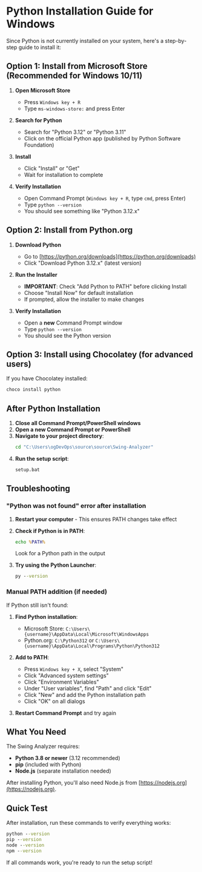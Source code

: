 # Python Installation Guide for Windows

Since Python is not currently installed on your system, here's a step-by-step guide to install it:

## Option 1: Install from Microsoft Store (Recommended for Windows 10/11)

1. **Open Microsoft Store**
   - Press `Windows key + R`
   - Type `ms-windows-store:` and press Enter

2. **Search for Python**
   - Search for "Python 3.12" or "Python 3.11"
   - Click on the official Python app (published by Python Software Foundation)

3. **Install**
   - Click "Install" or "Get"
   - Wait for installation to complete

4. **Verify Installation**
   - Open Command Prompt (`Windows key + R`, type `cmd`, press Enter)
   - Type `python --version`
   - You should see something like "Python 3.12.x"

## Option 2: Install from Python.org

1. **Download Python**
   - Go to [https://python.org/downloads](https://python.org/downloads)
   - Click "Download Python 3.12.x" (latest version)

2. **Run the Installer**
   - **IMPORTANT**: Check "Add Python to PATH" before clicking Install
   - Choose "Install Now" for default installation
   - If prompted, allow the installer to make changes

3. **Verify Installation**
   - Open a **new** Command Prompt window
   - Type `python --version`
   - You should see the Python version

## Option 3: Install using Chocolatey (for advanced users)

If you have Chocolatey installed:
```cmd
choco install python
```

## After Python Installation

1. **Close all Command Prompt/PowerShell windows**
2. **Open a new Command Prompt or PowerShell**
3. **Navigate to your project directory**:
   ```cmd
   cd "C:\Users\ogDevOps\source\source\Swing-Analyzer"
   ```
4. **Run the setup script**:
   ```cmd
   setup.bat
   ```

## Troubleshooting

### "Python was not found" error after installation

1. **Restart your computer** - This ensures PATH changes take effect
2. **Check if Python is in PATH**:
   ```cmd
   echo %PATH%
   ```
   Look for a Python path in the output

3. **Try using the Python Launcher**:
   ```cmd
   py --version
   ```

### Manual PATH addition (if needed)

If Python still isn't found:

1. **Find Python installation**:
   - Microsoft Store: `C:\Users\{username}\AppData\Local\Microsoft\WindowsApps`
   - Python.org: `C:\Python312` or `C:\Users\{username}\AppData\Local\Programs\Python\Python312`

2. **Add to PATH**:
   - Press `Windows key + X`, select "System"
   - Click "Advanced system settings"
   - Click "Environment Variables"
   - Under "User variables", find "Path" and click "Edit"
   - Click "New" and add the Python installation path
   - Click "OK" on all dialogs

3. **Restart Command Prompt** and try again

## What You Need

The Swing Analyzer requires:
- **Python 3.8 or newer** (3.12 recommended)
- **pip** (included with Python)
- **Node.js** (separate installation needed)

After installing Python, you'll also need Node.js from [https://nodejs.org](https://nodejs.org).

## Quick Test

After installation, run these commands to verify everything works:

```cmd
python --version
pip --version
node --version
npm --version
```

If all commands work, you're ready to run the setup script!